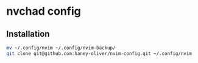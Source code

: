 # nvchad config

## Installation
```bash
mv ~/.config/nvim ~/.config/nvim-backup/
git clone git@github.com:haney-oliver/nvim-config.git ~/.config/nvim
```
